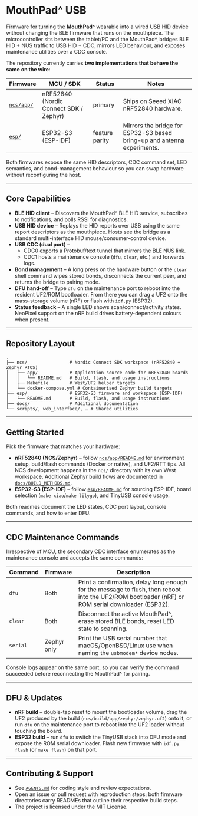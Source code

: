 # MouthPad^ USB

Firmware for turning the **MouthPad^** wearable into a wired USB HID device without changing the
BLE firmware that runs on the mouthpiece. The microcontroller sits between the tablet/PC and the
MouthPad^, bridges BLE HID + NUS traffic to USB HID + CDC, mirrors LED behaviour, and exposes
maintenance utilities over a CDC console.

The repository currently carries **two implementations that behave the same on the wire**:

| Firmware | MCU / SDK | Status | Notes |
|----------|-----------|--------|-------|
| [`ncs/app/`](ncs/app/README.md) | nRF52840 (Nordic Connect SDK / Zephyr) | primary | Ships on Seeed XIAO nRF52840 hardware. |
| [`esp/`](esp/README.md) | ESP32-S3 (ESP-IDF) | feature parity | Mirrors the bridge for ESP32-S3 based bring-up and antenna experiments. |

Both firmwares expose the same HID descriptors, CDC command set, LED semantics, and bond-management
behaviour so you can swap hardware without reconfiguring the host.

---

## Core Capabilities

* **BLE HID client** – Discovers the MouthPad^ BLE HID service, subscribes to notifications, and
  polls RSSI for diagnostics.
* **USB HID device** – Replays the HID reports over USB using the same report descriptors as the
  mouthpiece. Hosts see the bridge as a standard multi-interface HID mouse/consumer-control device.
* **USB CDC (dual port)** –
  * CDC0 exports a Protobuf/text tunnel that mirrors the BLE NUS link.
  * CDC1 hosts a maintenance console (`dfu`, `clear`, etc.) and forwards logs.
* **Bond management** – A long press on the hardware button or the `clear` shell command wipes stored
  bonds, disconnects the current peer, and returns the bridge to pairing mode.
* **DFU hand-off** – Type `dfu` on the maintenance port to reboot into the resident UF2/ROM bootloader.
  From there you can drag a UF2 onto the mass-storage volume (nRF) or flash with `idf.py` (ESP32).
* **Status feedback** – A single LED shows scan/connect/activity states. NeoPixel support on the nRF
  build drives battery-dependent colours when present.

---

## Repository Layout

```
.
├── ncs/                # Nordic Connect SDK workspace (nRF52840 + Zephyr RTOS)
│   ├── app/            # Application source code for nRF52840 boards
│   │   └── README.md   # Build, flash, and usage instructions
│   ├── Makefile        # West/UF2 helper targets
│   └── docker-compose.yml # Containerised Zephyr build targets
├── esp/                # ESP32-S3 firmware and workspace (ESP-IDF)
│   └── README.md       # Build, flash, and usage instructions
├── docs/               # Additional documentation
└── scripts/, web_interface/, … # Shared utilities
```

---

## Getting Started

Pick the firmware that matches your hardware:

* **nRF52840 (NCS/Zephyr)** – follow [`ncs/app/README.md`](ncs/app/README.md) for environment setup, build/flash
  commands (Docker or native), and UF2/RTT tips. All NCS development happens in the `ncs/` directory with its
  own West workspace. Additional Zephyr build flows are documented in [`docs/BUILD_METHODS.md`](docs/BUILD_METHODS.md).
* **ESP32-S3 (ESP-IDF)** – follow [`esp/README.md`](esp/README.md) for sourcing ESP-IDF, board
  selection (`make xiao`/`make lilygo`), and TinyUSB console usage.

Both readmes document the LED states, CDC port layout, console commands, and how to enter DFU.

---

## CDC Maintenance Commands

Irrespective of MCU, the secondary CDC interface enumerates as the maintenance console and accepts the
same commands:

| Command | Firmware | Description |
|---------|----------|-------------|
| `dfu`   | Both | Print a confirmation, delay long enough for the message to flush, then reboot into the UF2/ROM bootloader (nRF) or ROM serial downloader (ESP32). |
| `clear` | Both | Disconnect the active MouthPad^, erase stored BLE bonds, reset LED state to scanning. |
| `serial` | Zephyr only | Print the USB serial number that macOS/OpenBSD/Linux use when naming the `usbmodem*` device nodes. |

Console logs appear on the same port, so you can verify the command succeeded before reconnecting the
MouthPad^ for pairing.

---

## DFU & Updates

* **nRF build** – double-tap reset to mount the bootloader volume, drag the UF2 produced by the build
  (`ncs/build/app/zephyr/zephyr.uf2`) onto it, or run `dfu` on the maintenance port to reboot into the
  UF2 loader without touching the board.
* **ESP32 build** – run `dfu` to switch the TinyUSB stack into DFU mode and expose the ROM serial
  downloader. Flash new firmware with `idf.py flash` (or `make flash`) on that port.

---

## Contributing & Support

* See [`AGENTS.md`](AGENTS.md) for coding style and review expectations.
* Open an issue or pull request with reproduction steps; both firmware directories carry READMEs that
  outline their respective build steps.
* The project is licensed under the MIT License.

